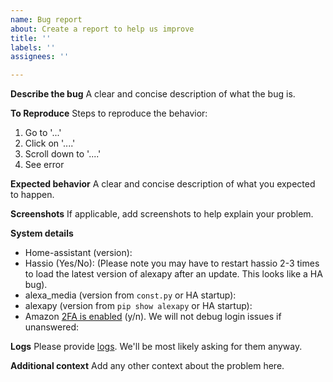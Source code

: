 ```yaml
---
name: Bug report
about: Create a report to help us improve
title: ''
labels: ''
assignees: ''

---
```


**Describe the bug**
A clear and concise description of what the bug is.

**To Reproduce**
Steps to reproduce the behavior:
1. Go to '...'
2. Click on '....'
3. Scroll down to '....'
4. See error

**Expected behavior**
A clear and concise description of what you expected to happen.

**Screenshots**
If applicable, add screenshots to help explain your problem.

**System details**
 - Home-assistant (version): 
 - Hassio (Yes/No): (Please note you may have to restart hassio 2-3 times to load the latest version of alexapy after an update. This looks like a HA bug).
 - alexa_media  (version from `const.py` or HA startup):
 - alexapy (version from `pip show alexapy` or HA startup):
 - Amazon [2FA is enabled](https://github.com/custom-components/alexa_media_player/wiki/Configuration#enable-two-factor-authentication-for-your-amazon-account) (y/n). We will not debug login issues if unanswered: 

**Logs**
Please provide [logs](https://github.com/custom-components/alexa_media_player/wiki/FAQ#how-do-i-enable-debug-logging-for-the-component). We'll be most likely asking for them anyway.

**Additional context**
Add any other context about the problem here. 

